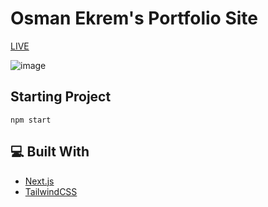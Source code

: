 # Osman Ekrem's Portfolio Site

[LIVE](https://osmanekrem.vercel.app/)

![image](https://github.com/osmanekrem/portfolio-site/assets/96390357/ecdcef72-43cf-4092-acbb-f2042d41520f)

## Starting Project

```
npm start
```

## 💻 Built With
- [Next.js](https://nextjs.org)
- [TailwindCSS](https://tailwindcss.com)
